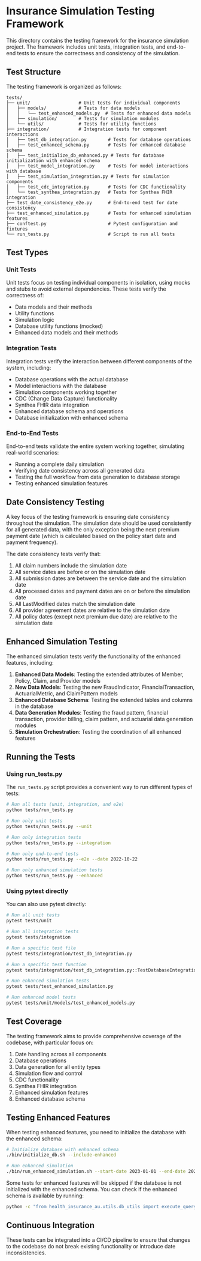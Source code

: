 # Insurance Simulation Testing Framework

This directory contains the testing framework for the insurance simulation project. The framework includes unit tests, integration tests, and end-to-end tests to ensure the correctness and consistency of the simulation.

## Test Structure

The testing framework is organized as follows:

```
tests/
├── unit/                  # Unit tests for individual components
│   ├── models/            # Tests for data models
│   │   └── test_enhanced_models.py  # Tests for enhanced data models
│   ├── simulation/        # Tests for simulation modules
│   └── utils/             # Tests for utility functions
├── integration/           # Integration tests for component interactions
│   ├── test_db_integration.py        # Tests for database operations
│   ├── test_enhanced_schema.py       # Tests for enhanced database schema
│   ├── test_initialize_db_enhanced.py # Tests for database initialization with enhanced schema
│   ├── test_model_integration.py     # Tests for model interactions with database
│   ├── test_simulation_integration.py # Tests for simulation components
│   ├── test_cdc_integration.py       # Tests for CDC functionality
│   └── test_synthea_integration.py   # Tests for Synthea FHIR integration
├── test_date_consistency_e2e.py      # End-to-end test for date consistency
├── test_enhanced_simulation.py       # Tests for enhanced simulation features
├── conftest.py                       # Pytest configuration and fixtures
└── run_tests.py                      # Script to run all tests
```

## Test Types

### Unit Tests

Unit tests focus on testing individual components in isolation, using mocks and stubs to avoid external dependencies. These tests verify the correctness of:

- Data models and their methods
- Utility functions
- Simulation logic
- Database utility functions (mocked)
- Enhanced data models and their methods

### Integration Tests

Integration tests verify the interaction between different components of the system, including:

- Database operations with the actual database
- Model interactions with the database
- Simulation components working together
- CDC (Change Data Capture) functionality
- Synthea FHIR data integration
- Enhanced database schema and operations
- Database initialization with enhanced schema

### End-to-End Tests

End-to-end tests validate the entire system working together, simulating real-world scenarios:

- Running a complete daily simulation
- Verifying date consistency across all generated data
- Testing the full workflow from data generation to database storage
- Testing enhanced simulation features

## Date Consistency Testing

A key focus of the testing framework is ensuring date consistency throughout the simulation. The simulation date should be used consistently for all generated data, with the only exception being the next premium payment date (which is calculated based on the policy start date and payment frequency).

The date consistency tests verify that:

1. All claim numbers include the simulation date
2. All service dates are before or on the simulation date
3. All submission dates are between the service date and the simulation date
4. All processed dates and payment dates are on or before the simulation date
5. All LastModified dates match the simulation date
6. All provider agreement dates are relative to the simulation date
7. All policy dates (except next premium due date) are relative to the simulation date

## Enhanced Simulation Testing

The enhanced simulation tests verify the functionality of the enhanced features, including:

1. **Enhanced Data Models**: Testing the extended attributes of Member, Policy, Claim, and Provider models
2. **New Data Models**: Testing the new FraudIndicator, FinancialTransaction, ActuarialMetric, and ClaimPattern models
3. **Enhanced Database Schema**: Testing the extended tables and columns in the database
4. **Data Generation Modules**: Testing the fraud pattern, financial transaction, provider billing, claim pattern, and actuarial data generation modules
5. **Simulation Orchestration**: Testing the coordination of all enhanced features

## Running the Tests

### Using run_tests.py

The `run_tests.py` script provides a convenient way to run different types of tests:

```bash
# Run all tests (unit, integration, and e2e)
python tests/run_tests.py

# Run only unit tests
python tests/run_tests.py --unit

# Run only integration tests
python tests/run_tests.py --integration

# Run only end-to-end tests
python tests/run_tests.py --e2e --date 2022-10-22

# Run only enhanced simulation tests
python tests/run_tests.py --enhanced
```

### Using pytest directly

You can also use pytest directly:

```bash
# Run all unit tests
pytest tests/unit

# Run all integration tests
pytest tests/integration

# Run a specific test file
pytest tests/integration/test_db_integration.py

# Run a specific test function
pytest tests/integration/test_db_integration.py::TestDatabaseIntegration::test_connection

# Run enhanced simulation tests
pytest tests/test_enhanced_simulation.py

# Run enhanced model tests
pytest tests/unit/models/test_enhanced_models.py
```

## Test Coverage

The testing framework aims to provide comprehensive coverage of the codebase, with particular focus on:

1. Date handling across all components
2. Database operations
3. Data generation for all entity types
4. Simulation flow and control
5. CDC functionality
6. Synthea FHIR integration
7. Enhanced simulation features
8. Enhanced database schema

## Testing Enhanced Features

When testing enhanced features, you need to initialize the database with the enhanced schema:

```bash
# Initialize database with enhanced schema
./bin/initialize_db.sh --include-enhanced

# Run enhanced simulation
./bin/run_enhanced_simulation.sh --start-date 2023-01-01 --end-date 2023-01-31
```

Some tests for enhanced features will be skipped if the database is not initialized with the enhanced schema. You can check if the enhanced schema is available by running:

```bash
python -c "from health_insurance_au.utils.db_utils import execute_query; print(execute_query('SELECT COUNT(*) FROM INFORMATION_SCHEMA.TABLES WHERE TABLE_NAME = \'FraudIndicators\' AND TABLE_SCHEMA = \'Insurance\''))"
```

## Continuous Integration

These tests can be integrated into a CI/CD pipeline to ensure that changes to the codebase do not break existing functionality or introduce date inconsistencies.